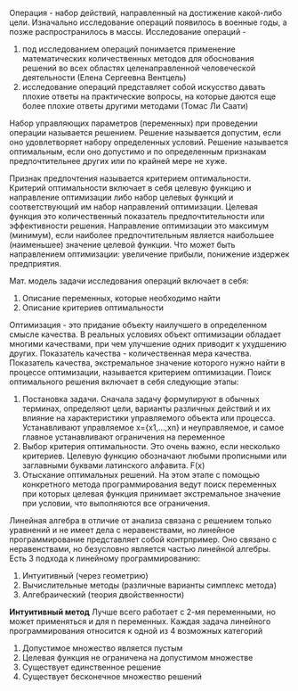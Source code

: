 Операция - набор действий, направленный на достижение какой-либо цели.
Изначально исследование операций появилось в военные годы, а позже распространилось в массы.
Исследование операций - 
1. под исследованием операций понимается применение математических количественных методов для обоснования решений во всех областях целенаправленной человеческой деятельности (Елена Сергеевна Вентцель)
2. исследование операций представляет собой искусство давать плохие ответы на практические вопросы, на которые даются еще более плохие ответы другими методами (Томас Ли Саати)

Набор управляющих параметров (переменных) при проведении операции называется решением. Решение называется допустим, если оно удовлетворяет набору определенных условий.
Решение называется оптимальным, если оно допустимо и по определенным признакам предпочтительнее других или по крайней мере не хуже.

Признак предпочтения называется критерием оптимальности.
Критерий оптимальности включает в себя целевую функцию и направление оптимизации либо набор целевых функций и соответствующий им набор направлений оптимизации.
Целевая функция это количественный показатель предпочтительности или эффективности решения.
Направление оптимизации это максимум (минимум), если наиболее предпочтительным является наибольшее (наименьшее) значение целевой функции.
Что может быть направлением оптимизации: увеличение прибыли, понижение издержек предприятия.

Мат. модель задачи исследования операций включает в себя:
1. Описание переменных, которые необходимо найти
2. Описание критериев оптимальности

Оптимизация - это придание объекту наилучшего в определенном смысле качества.
В реальных условиях объект оптимизации обладает многими качествами, при чем улучшение одних приводит к ухудшению других.
Показатель качества - количественная мера качества.
Показатель качества, экстремальное значение которого нужно найти в процессе оптимизации, называется критерием оптимизации.
Поиск оптимального решения включает в себя следующие этапы:
1. Постановка задачи. Сначала задачу формулируют в обычных терминах, определяют цели, варианты различных действий и их влияние на характеристики управляемого объекта или процесса. Устанавливают управляемое x={x1,...,xn} и неуправляемое, и самое главное устанавливают ограничения на переменное
2. Выбор критерия оптимальности. Это очень важно, если несколько критериев. Целевую функцию обозначают любыми прописными или заглавными буквами латинского алфавита. F(x)
3. Отыскание оптимальных решений. На этом этапе с помощью конкретного метода программирования ведут поиск переменных при которых целевая функция принимает экстремальное значение при условии, что выполняются все ограничения.

Линейная алгебра в отличие от анализа связана с решением только уравнений и не имеет дела с неравенствами, но линейное программирование представляет собой контрпример. Оно связано с неравенствами, но безусловно является частью линейной алгебры. Есть 3 подхода к линейному программированию:
1. Интуитивный (через геометрию)
2. Вычислительные методы (различные варианты симплекс метода)
3. Алгебраический (теория двойственности)

**Интуитивный метод**
Лучше всего работает с 2-мя переменными, но может применяться и для n переменных.
Каждая задача линейного программирования относится к одной из 4 возможных категорий
1. Допустимое множество является пустым
2. Целевая функция не ограничена на допустимом множестве
3. Существует единственное решение
4. Существует бесконечное множество решений